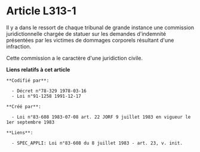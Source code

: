 # Article L313-1

Il y a dans le ressort de chaque tribunal de grande instance une commission juridictionnelle chargée de statuer sur les
demandes d'indemnité présentées par les victimes de dommages corporels résultant d'une infraction.

Cette commission a le caractère d'une juridiction civile.

**Liens relatifs à cet article**

	**Codifié par**:

	  - Décret n°78-329 1978-03-16
	  - Loi n°91-1258 1991-12-17

	**Créé par**:

	  - Loi n°83-608 1983-07-08 art. 22 JORF 9 juillet 1983 en vigueur le 1er septembre 1983

	**Liens**:

	  - SPEC_APPLI: Loi n°83-608 du 8 juillet 1983 - art. 23, v. init.
